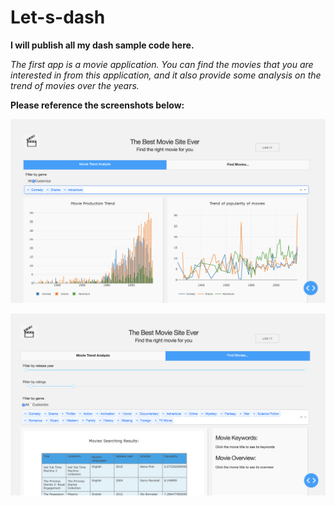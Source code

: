 # Let-s-dash
**I will publish all my dash sample code here.**


_The first app is a movie application. You can find the movies that you are interested in from this application, and it also provide some analysis on the trend of movies over the years._



**Please reference the screenshots below:**

![screenshot1](https://github.com/Callieeee/Let-s-dash/blob/master/my-movie-app/Dash%20Practice/assets/Screen%20Shot%201.png)


![screenshot1](https://github.com/Callieeee/Let-s-dash/blob/master/my-movie-app/Dash%20Practice/assets/Screen%20Shot%202.png)


